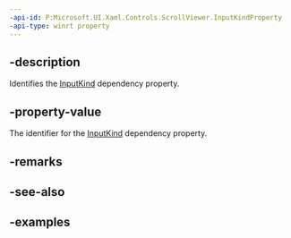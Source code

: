```yaml
---
-api-id: P:Microsoft.UI.Xaml.Controls.ScrollViewer.InputKindProperty
-api-type: winrt property
---
```


## -description

Identifies the [InputKind](scrollviewer_inputkind.md) dependency property.

## -property-value

The identifier for the [InputKind](scrollviewer_inputkind.md) dependency property.

## -remarks

## -see-also

## -examples

